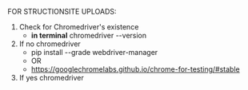 FOR STRUCTIONSITE UPLOADS:
  1. Check for Chromedriver's existence
     - **in terminal** chromedriver --version
  2. If no chromedriver
     - pip install --grade webdriver-manager
     - OR
     - https://googlechromelabs.github.io/chrome-for-testing/#stable
  3. If yes chromedriver
